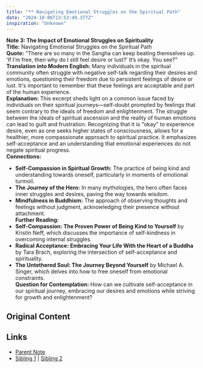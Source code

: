 ```yaml
---
title: "** Navigating Emotional Struggles on the Spiritual Path"
date: "2024-10-06T13:53:49.377Z"
inspiration: "Unknown"
---
```


 

**Note 3: The Impact of Emotional Struggles on Spirituality**  
**Title:** Navigating Emotional Struggles on the Spiritual Path  
**Quote:** "There are so many in the Sangha can keep beating themselves up. ‘If I’m free, then why do I still feel desire or lust?’ It’s okay. You see?"  
**Translation into Modern English:** Many individuals in the spiritual community often struggle with negative self-talk regarding their desires and emotions, questioning their freedom due to persistent feelings of desire or lust. It's important to remember that these feelings are acceptable and part of the human experience.  
**Explanation:** This excerpt sheds light on a common issue faced by individuals on their spiritual journeys—self-doubt prompted by feelings that seem contrary to the ideals of freedom and enlightenment. The struggle between the ideals of spiritual ascension and the reality of human emotions can lead to guilt and frustration. Recognizing that it is "okay" to experience desire, even as one seeks higher states of consciousness, allows for a healthier, more compassionate approach to spiritual practice. It emphasizes self-acceptance and an understanding that emotional experiences do not negate spiritual progress.  
**Connections:**  
- **Self-Compassion in Spiritual Growth:** The practice of being kind and understanding towards oneself, particularly in moments of emotional turmoil.  
- **The Journey of the Hero:** In many mythologies, the hero often faces inner struggles and desires, paving the way towards wisdom.  
- **Mindfulness in Buddhism:** The approach of observing thoughts and feelings without judgment, acknowledging their presence without attachment.  
**Further Reading:**  
- **Self-Compassion: The Proven Power of Being Kind to Yourself** by Kristin Neff, which discusses the importance of self-kindness in overcoming internal struggles.  
- **Radical Acceptance: Embracing Your Life With the Heart of a Buddha** by Tara Brach, exploring the intersection of self-acceptance and spirituality.  
- **The Untethered Soul: The Journey Beyond Yourself** by Michael A. Singer, which delves into how to free oneself from emotional constraints.  
**Question for Contemplation:** How can we cultivate self-acceptance in our spiritual journey, embracing our desires and emotions while striving for growth and enlightenment?  



## Original Content



## Links

- [Parent Note](/parent-note.md)
- [Sibling 1](/zettel1.md) | [Sibling 2](/zettel2.md)
